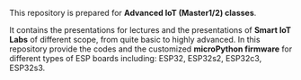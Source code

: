This repository is prepared for **Advanced IoT (Master1/2) classes**.

It contains the presentations for lectures and the presentations of **Smart IoT Labs** of different scope, from quite basic to highly advanced. 
In this repository provide the codes and the customized **microPython firmware** for different types of ESP boards including: ESP32, ESP32s2, ESP32c3, ESP32s3.
